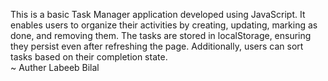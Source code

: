 This is a basic Task Manager application developed using JavaScript. It enables users to organize their activities by creating, updating, marking as done, and removing them. The tasks are stored in localStorage, ensuring they persist even after refreshing the page. Additionally, users can sort tasks based on their completion state.<br/>
~ Auther Labeeb Bilal 
